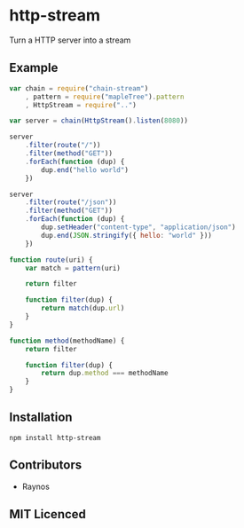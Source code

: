 # http-stream

Turn a HTTP server into a stream

## Example

``` js
var chain = require("chain-stream")
    , pattern = require("mapleTree").pattern
    , HttpStream = require("..")

var server = chain(HttpStream().listen(8080))

server
    .filter(route("/"))
    .filter(method("GET"))
    .forEach(function (dup) {
        dup.end("hello world")
    })

server
    .filter(route("/json"))
    .filter(method("GET"))
    .forEach(function (dup) {
        dup.setHeader("content-type", "application/json")
        dup.end(JSON.stringify({ hello: "world" }))
    })

function route(uri) {
    var match = pattern(uri)

    return filter

    function filter(dup) {
        return match(dup.url)
    }
}

function method(methodName) {
    return filter

    function filter(dup) {
        return dup.method === methodName
    }
}

```

## Installation

`npm install http-stream`

## Contributors

 - Raynos

## MIT Licenced
